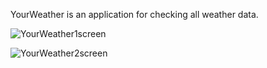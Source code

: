 YourWeather is an application for checking all weather data.


![YourWeather1screen](https://github.com/jakubzawada/your_weather/assets/111899010/d080d0c3-8f0d-4d22-bdef-9328f24390ee)


![YourWeather2screen](https://github.com/jakubzawada/your_weather/assets/111899010/1cb498d6-7213-4c57-9c75-c615ed8ccd81)

